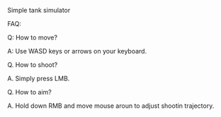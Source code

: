 Simple tank simulator

FAQ:

Q: How to move?

A: Use WASD keys or arrows on your keyboard.

Q. How to shoot?

A. Simply press LMB.

Q. How to aim?

A. Hold down RMB and move mouse aroun to adjust shootin trajectory.
